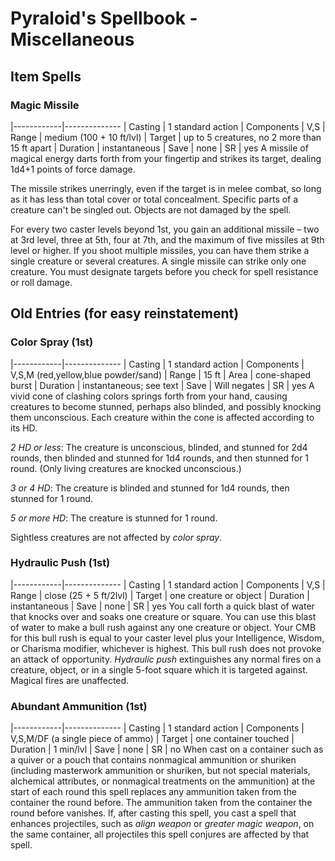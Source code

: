 # Pyraloid's Spellbook - Miscellaneous

## Item Spells
### Magic Missile
|------------|--------------
| Casting    | 1 standard action
| Components | V,S
| Range      | medium (100 + 10 ft/lvl)
| Target     | up to 5 creatures, no 2 more than 15 ft apart
| Duration   | instantaneous
| Save       | none
| SR         | yes
A missile of magical energy darts forth from your fingertip and strikes its target, dealing 1d4+1 points of force damage.

The missile strikes unerringly, even if the target is in melee combat, so long as it has less than total cover or total concealment. Specific parts of a creature can't be singled out. Objects are not damaged by the spell.

For every two caster levels beyond 1st, you gain an additional missile – two at 3rd level, three at 5th, four at 7th, and the maximum of five missiles at 9th level or higher. If you shoot multiple missiles, you can have them strike a single creature or several creatures. A single missile can strike only one creature. You must designate targets before you check for spell resistance or roll damage.

## Old Entries (for easy reinstatement)

### Color Spray (1st)
|------------|--------------
| Casting    | 1 standard action
| Components | V,S,M (red,yellow,blue powder/sand)
| Range      | 15 ft
| Area       | cone-shaped burst
| Duration   | instantaneous; see text
| Save       | Will negates
| SR         | yes
A vivid cone of clashing colors springs forth from your hand, causing creatures to become stunned, perhaps also blinded, and possibly knocking them unconscious. Each creature within the cone is affected according to its HD.

*2 HD or less*: The creature is unconscious, blinded, and stunned for 2d4 rounds, then blinded and stunned for 1d4 rounds, and then stunned for 1 round. (Only living creatures are knocked unconscious.)

*3 or 4 HD*: The creature is blinded and stunned for 1d4 rounds, then stunned for 1 round.

*5 or more HD*: The creature is stunned for 1 round.

Sightless creatures are not affected by *color spray*.

### Hydraulic Push (1st)
|------------|--------------
| Casting    | 1 standard action
| Components | V,S
| Range      | close (25 + 5 ft/2lvl)
| Target     | one creature or object
| Duration   | instantaneous
| Save       | none
| SR         | yes
You call forth a quick blast of water that knocks over and soaks one creature or square. You can use this blast of water to make a bull rush against any one creature or object. Your CMB for this bull rush is equal to your caster level plus your Intelligence, Wisdom, or Charisma modifier, whichever is highest. This bull rush does not provoke an attack of opportunity. *Hydraulic push* extinguishes any normal fires on a creature, object, or in a single 5-foot square which it is targeted against. Magical fires are unaffected.

### Abundant Ammunition (1st)
|------------|--------------
| Casting    | 1 standard action
| Components | V,S,M/DF (a single piece of ammo)
| Target     | one container touched
| Duration   | 1 min/lvl
| Save       | none
| SR         | no
When cast on a container such as a quiver or a pouch that contains nonmagical ammunition or shuriken (including masterwork ammunition or shuriken, but not special materials, alchemical attributes, or nonmagical treatments on the ammunition) at the start of each round this spell replaces any ammunition taken from the container the round before. The ammunition taken from the container the round before vanishes. If, after casting this spell, you cast a spell that enhances projectiles, such as *align weapon* or *greater magic weapon*, on the same container, all projectiles this spell conjures are affected by that spell.